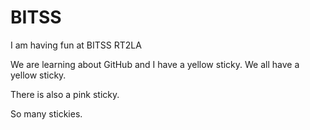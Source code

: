 # BITSS
I am having fun at BITSS RT2LA

We are learning about GitHub and I have a yellow sticky.  We all have a yellow sticky. 

There is also a pink sticky.

So many stickies.
